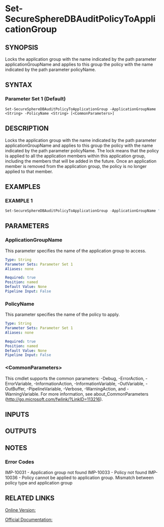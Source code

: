 ﻿# Set-SecureSphereDBAuditPolicyToApplicationGroup

## SYNOPSIS
Locks the application group with the name indicated by the path parameter applicationGroupName and applies to this group the policy with the name indicated by the path parameter policyName.

## SYNTAX

### Parameter Set 1 (Default)
```
Set-SecureSphereDBAuditPolicyToApplicationGroup -ApplicationGroupName <String> -PolicyName <String> [<CommonParameters>]
```

## DESCRIPTION
Locks the application group with the name indicated by the path parameter applicationGroupName and applies to this group the policy with the name indicated by the path parameter policyName. The lock means that the policy is applied to all the application members within this application group, including the members that will be added in the future. Once an application member is removed from the application group, the policy is no longer applied to that member.

## EXAMPLES

### EXAMPLE 1

```powershell
Set-SecureSphereDBAuditPolicyToApplicationGroup -ApplicationGroupName "HR-apps" -PolicyName "PCI - Login audit"
```

## PARAMETERS

### ApplicationGroupName
This parameter specifies the name of the application group to access.

```yaml
Type: String
Parameter Sets: Parameter Set 1
Aliases: none

Required: true
Position: named
Default Value: None
Pipeline Input: False
```

### PolicyName
This parameter specifies the name of the policy to apply.

```yaml
Type: String
Parameter Sets: Parameter Set 1
Aliases: none

Required: true
Position: named
Default Value: None
Pipeline Input: False
```

### \<CommonParameters\>
This cmdlet supports the common parameters: -Debug, -ErrorAction, -ErrorVariable, -InformationAction, -InformationVariable, -OutVariable, -OutBuffer, -PipelineVariable, -Verbose, -WarningAction, and -WarningVariable. For more information, see about_CommonParameters (http://go.microsoft.com/fwlink/?LinkID=113216).

## INPUTS

## OUTPUTS

## NOTES

### Error Codes
IMP-10031 - Application group not found
IMP-10033 - Policy not found
IMP-10036 - Policy cannot be applied to application group. Mismatch between policy type and application group

## RELATED LINKS

[Online Version:](https://github.com/akshinmustafayev/Documentation/MD)

[Official Documentation:](https://docs.imperva.com/bundle/v13.6-api-reference-guide/page/61695.htm)



